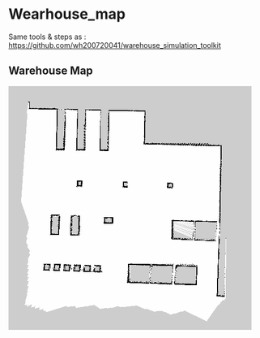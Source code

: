# Wearhouse_map

Same tools & steps as : https://github.com/wh200720041/warehouse_simulation_toolkit

## Warehouse Map

<img src="warehouse_map.png"/>
